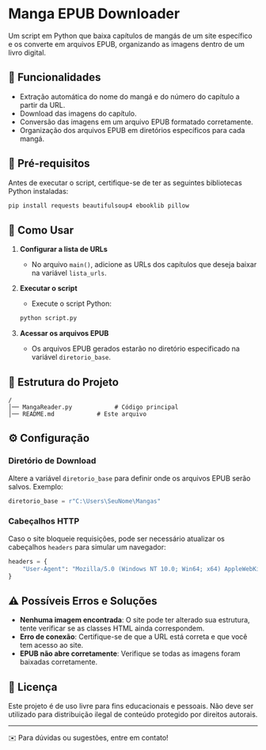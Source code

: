 # Manga EPUB Downloader

Um script em Python que baixa capítulos de mangás de um site específico e os converte em arquivos EPUB, organizando as imagens dentro de um livro digital.

## 📌 Funcionalidades
- Extração automática do nome do mangá e do número do capítulo a partir da URL.
- Download das imagens do capítulo.
- Conversão das imagens em um arquivo EPUB formatado corretamente.
- Organização dos arquivos EPUB em diretórios específicos para cada mangá.

## 🔧 Pré-requisitos
Antes de executar o script, certifique-se de ter as seguintes bibliotecas Python instaladas:

```bash
pip install requests beautifulsoup4 ebooklib pillow
```

## 🚀 Como Usar
1. **Configurar a lista de URLs**
   - No arquivo `main()`, adicione as URLs dos capítulos que deseja baixar na variável `lista_urls`.

2. **Executar o script**
   - Execute o script Python:
   
   ```bash
   python script.py
   ```

3. **Acessar os arquivos EPUB**
   - Os arquivos EPUB gerados estarão no diretório especificado na variável `diretorio_base`.

## 📁 Estrutura do Projeto
```
/
│── MangaReader.py            # Código principal
│── README.md            # Este arquivo
```

## ⚙️ Configuração
### Diretório de Download
Altere a variável `diretorio_base` para definir onde os arquivos EPUB serão salvos. Exemplo:
```python
diretorio_base = r"C:\Users\SeuNome\Mangas"
```

### Cabeçalhos HTTP
Caso o site bloqueie requisições, pode ser necessário atualizar os cabeçalhos `headers` para simular um navegador:
```python
headers = {
    "User-Agent": "Mozilla/5.0 (Windows NT 10.0; Win64; x64) AppleWebKit/537.36 (KHTML, like Gecko) Chrome/120.0.0.0 Safari/537.36"
}
```

## ⚠️ Possíveis Erros e Soluções
- **Nenhuma imagem encontrada**: O site pode ter alterado sua estrutura, tente verificar se as classes HTML ainda correspondem.
- **Erro de conexão**: Certifique-se de que a URL está correta e que você tem acesso ao site.
- **EPUB não abre corretamente**: Verifique se todas as imagens foram baixadas corretamente.

## 📜 Licença
Este projeto é de uso livre para fins educacionais e pessoais. Não deve ser utilizado para distribuição ilegal de conteúdo protegido por direitos autorais.

---
✉️ Para dúvidas ou sugestões, entre em contato!

